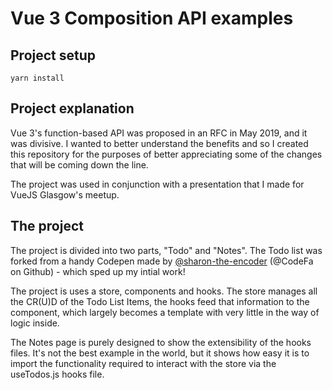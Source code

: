# Vue 3 Composition API examples

## Project setup
```
yarn install
```

## Project explanation

Vue 3's function-based API was proposed in an RFC in May 2019, and it was divisive. I wanted to better understand the benefits and so I created this repository for the purposes of better appreciating some of the changes that will be coming down the line.

The project was used in conjunction with a presentation that I made for VueJS Glasgow's meetup.

## The project

The project is divided into two parts, "Todo" and "Notes". The Todo list was forked from a handy Codepen made by [@sharon-the-encoder](https://codepen.io/sharon-the-encoder) (@CodeFa on Github) - which sped up my intial work!

The project is uses a store, components and hooks. The store manages all the CR(U)D of the Todo List Items, the hooks feed that information to the component, which largely becomes a template with very little in the way of logic inside.

The Notes page is purely designed to show the extensibility of the hooks files. It's not the best example in the world, but it shows how easy it is to import the functionality required to interact with the store via the useTodos.js hooks file.

